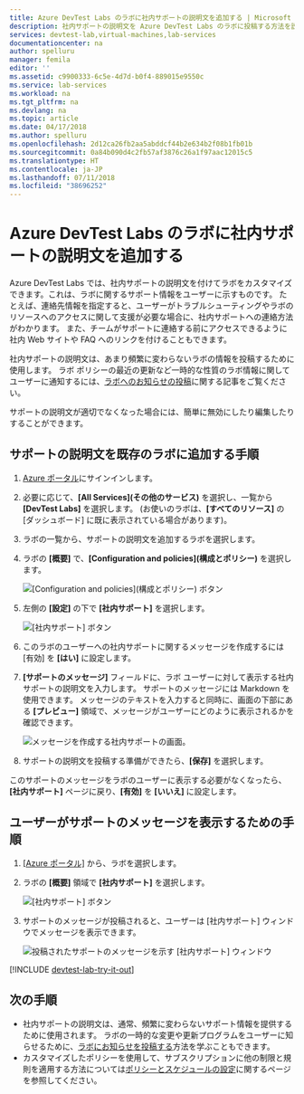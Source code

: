 ```yaml
---
title: Azure DevTest Labs のラボに社内サポートの説明文を追加する | Microsoft Docs
description: 社内サポートの説明文を Azure DevTest Labs のラボに投稿する方法を説明します。
services: devtest-lab,virtual-machines,lab-services
documentationcenter: na
author: spelluru
manager: femila
editor: ''
ms.assetid: c9900333-6c5e-4d7d-b0f4-889015e9550c
ms.service: lab-services
ms.workload: na
ms.tgt_pltfrm: na
ms.devlang: na
ms.topic: article
ms.date: 04/17/2018
ms.author: spelluru
ms.openlocfilehash: 2d12ca26fb2aa5abddcf44b2e634b2f08b1fb01b
ms.sourcegitcommit: 0a84b090d4c2fb57af3876c26a1f97aac12015c5
ms.translationtype: HT
ms.contentlocale: ja-JP
ms.lasthandoff: 07/11/2018
ms.locfileid: "38696252"
---
```

# <a name="add-an-internal-support-statement-to-a-lab-in-azure-devtest-labs"></a>Azure DevTest Labs のラボに社内サポートの説明文を追加する

Azure DevTest Labs では、社内サポートの説明文を付けてラボをカスタマイズできます。これは、ラボに関するサポート情報をユーザーに示すものです。 たとえば、連絡先情報を指定すると、ユーザーがトラブルシューティングやラボのリソースへのアクセスに関して支援が必要な場合に、社内サポートへの連絡方法がわかります。 また、チームがサポートに連絡する前にアクセスできるように社内 Web サイトや FAQ へのリンクを付けることもできます。

社内サポートの説明文は、あまり頻繁に変わらないラボの情報を投稿するために使用します。 ラボ ポリシーの最近の更新など一時的な性質のラボ情報に関してユーザーに通知するには、[ラボへのお知らせの投稿](devtest-lab-announcements.md)に関する記事をご覧ください。

サポートの説明文が適切でなくなった場合には、簡単に無効にしたり編集したりすることができます。

## <a name="steps-to-add-a-support-statement-to-an-existing-lab"></a>サポートの説明文を既存のラボに追加する手順

1. [Azure ポータル](http://go.microsoft.com/fwlink/p/?LinkID=525040)にサインインします。
1. 必要に応じて、**[All Services]\(その他のサービス\)** を選択し、一覧から **[DevTest Labs]** を選択します。 (お使いのラボは、**[すべてのリソース]** の [ダッシュボード] に既に表示されている場合があります)。
1. ラボの一覧から、サポートの説明文を追加するラボを選択します。  
1. ラボの **[概要]** で、**[Configuration and policies]\(構成とポリシー\)** を選択します。  

    ![[Configuration and policies]\(構成とポリシー\) ボタン](./media/devtest-lab-internal-support-message/devtestlab-config-and-policies.png)

1. 左側の **[設定]** の下で **[社内サポート]** を選択します。

    ![[社内サポート] ボタン](./media/devtest-lab-internal-support-message/devtestlab-internal-support.png)

1. このラボのユーザーへの社内サポートに関するメッセージを作成するには [有効] を **[はい]** に設定します。

1. **[サポートのメッセージ]** フィールドに、ラボ ユーザーに対して表示する社内サポートの説明文を入力します。 サポートのメッセージには Markdown を使用できます。 メッセージのテキストを入力すると同時に、画面の下部にある **[プレビュー]** 領域で、メッセージがユーザーにどのように表示されるかを確認できます。

    ![メッセージを作成する社内サポートの画面。](./media/devtest-lab-internal-support-message/devtestlab-add-support-statement.png)


1. サポートの説明文を投稿する準備ができたら、**[保存]** を選択します。

このサポートのメッセージをラボのユーザーに表示する必要がなくなったら、**[社内サポート]** ページに戻り、**[有効]** を **[いいえ]** に設定します。

## <a name="steps-for-users-to-view-the-support-message"></a>ユーザーがサポートのメッセージを表示するための手順

1. [[Azure ポータル]](http://go.microsoft.com/fwlink/p/?LinkID=525040) から、ラボを選択します。

1. ラボの **[概要]** 領域で **[社内サポート]** を選択します。  

    ![[社内サポート] ボタン](./media/devtest-lab-internal-support-message/devtestlab-internal-support.png)


1. サポートのメッセージが投稿されると、ユーザーは [社内サポート] ウィンドウでメッセージを表示できます。

    ![投稿されたサポートのメッセージを示す [社内サポート] ウィンドウ](./media/devtest-lab-internal-support-message/devtestlab-view-suport-statement.png)

[!INCLUDE [devtest-lab-try-it-out](../../includes/devtest-lab-try-it-out.md)]

## <a name="next-steps"></a>次の手順
* 社内サポートの説明文は、通常、頻繁に変わらないサポート情報を提供するために使用されます。 ラボの一時的な変更や更新プログラムをユーザーに知らせるために、[ラボにお知らせを投稿する](devtest-lab-announcements.md)方法を学ぶこともできます。
* カスタマイズしたポリシーを使用して、サブスクリプションに他の制限と規則を適用する方法については[ポリシーとスケジュールの設定](devtest-lab-set-lab-policy.md)に関するページを参照してください。